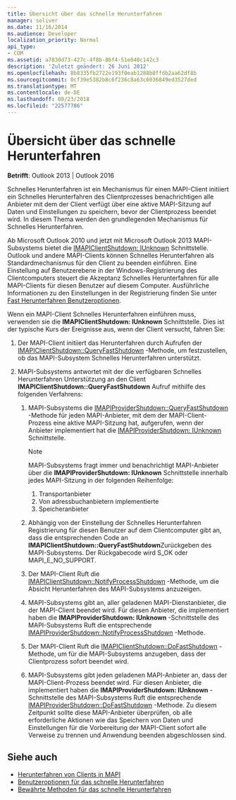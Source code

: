 ```yaml
---
title: Übersicht über das schnelle Herunterfahren
manager: soliver
ms.date: 11/16/2014
ms.audience: Developer
localization_priority: Normal
api_type:
- COM
ms.assetid: a7830d73-427c-4f8b-86f4-51e040c142c3
description: 'Zuletzt geändert: 26 Juni 2012'
ms.openlocfilehash: 8b8335fb2722e193f0eab1288b8ffdb2aa62df8b
ms.sourcegitcommit: 0cf39e5382b8c6f236c8a63c6036849ed3527ded
ms.translationtype: MT
ms.contentlocale: de-DE
ms.lasthandoff: 08/23/2018
ms.locfileid: "22577786"
---
```

# <a name="fast-shutdown-overview"></a>Übersicht über das schnelle Herunterfahren

**Betrifft**: Outlook 2013 | Outlook 2016 
  
Schnelles Herunterfahren ist ein Mechanismus für einen MAPI-Client initiiert ein Schnelles Herunterfahren des Clientprozesses benachrichtigen alle Anbieter mit dem der Client verfügt über eine aktive MAPI-Sitzung auf Daten und Einstellungen zu speichern, bevor der Clientprozess beendet wird. In diesem Thema werden den grundlegenden Mechanismus für Schnelles Herunterfahren. 

Ab Microsoft Outlook 2010 und jetzt mit Microsoft Outlook 2013 MAPI-Subsystems bietet die [IMAPIClientShutdown: IUnknown](imapiclientshutdowniunknown.md) Schnittstelle. Outlook und andere MAPI-Clients können Schnelles Herunterfahren als Standardmechanismus für den Client zu beenden einführen. Eine Einstellung auf Benutzerebene in der Windows-Registrierung des Clientcomputers steuert die Akzeptanz Schnelles Herunterfahren für alle MAPI-Clients für diesen Benutzer auf diesem Computer. Ausführliche Informationen zu den Einstellungen in der Registrierung finden Sie unter [Fast Herunterfahren Benutzeroptionen](fast-shutdown-user-options.md).
  
Wenn ein MAPI-Client Schnelles Herunterfahren einführen muss, verwenden sie die **IMAPIClientShutdown: IUnknown** Schnittstelle. Dies ist der typische Kurs der Ereignisse aus, wenn der Client versucht, fahren Sie: 
  
1. Der MAPI-Client initiiert das Herunterfahren durch Aufrufen der [IMAPIClientShutdown::QueryFastShutdown](imapiclientshutdown-queryfastshutdown.md) -Methode, um festzustellen, ob das MAPI-Subsystem Schnelles Herunterfahren unterstützt. 
    
2. MAPI-Subsystems antwortet mit der die verfügbaren Schnelles Herunterfahren Unterstützung an den Client **IMAPIClientShutdown::QueryFastShutdown** Aufruf mithilfe des folgenden Verfahrens: 
    
    1. MAPI-Subsystems die [IMAPIProviderShutdown::QueryFastShutdown](imapiprovidershutdown-queryfastshutdown.md) -Methode für jeden MAPI-Anbieter, mit dem der MAPI-Client-Prozess eine aktive MAPI-Sitzung hat, aufgerufen, wenn der Anbieter implementiert hat die [IMAPIProviderShutdown: IUnknown](imapiprovidershutdowniunknown.md) Schnittstelle. 
        
       > [!NOTE]
       >  MAPI-Subsystems fragt immer und benachrichtigt MAPI-Anbieter über die **IMAPIProviderShutdown: IUnknown** Schnittstelle innerhalb jedes MAPI-Sitzung in der folgenden Reihenfolge:
       > 1. Transportanbieter
       > 2. Von adressbuchanbietern implementierte
       > 3. Speicheranbieter 
    
    2. Abhängig von der Einstellung der Schnelles Herunterfahren Registrierung für diesen Benutzer auf dem Clientcomputer gibt an, dass die entsprechenden Code an **IMAPIClientShutdown::QueryFastShutdown**Zurückgeben des MAPI-Subsystems. Der Rückgabecode wird S_OK oder MAPI_E_NO_SUPPORT.
        
    3. Der MAPI-Client Ruft die [IMAPIClientShutdown::NotifyProcessShutdown](imapiclientshutdown-notifyprocessshutdown.md) -Methode, um die Absicht Herunterfahren des MAPI-Subsystems anzuzeigen. 
        
    4. MAPI-Subsystems gibt an, aller geladenen MAPI-Dienstanbieter, die der MAPI-Client beendet wird. Für diesen Anbieter, die implementiert haben die **IMAPIProviderShutdown: IUnknown** -Schnittstelle des MAPI-Subsystems Ruft die entsprechende [IMAPIProviderShutdown::NotifyProcessShutdown](imapiprovidershutdown-notifyprocessshutdown.md) -Methode. 
        
    5. Der MAPI-Client Ruft die [IMAPIClientShutdown::DoFastShutdown](imapiclientshutdown-dofastshutdown.md) -Methode, um für die MAPI-Subsystems anzugeben, dass der Clientprozess sofort beendet wird. 
        
    6. MAPI-Subsystems gibt jeden geladenen MAPI-Anbieter an, dass der MAPI-Client-Prozess beendet wird. Für diesen Anbieter, die implementiert haben die **IMAPIProviderShutdown: IUnknown** -Schnittstelle des MAPI-Subsystems Ruft die entsprechende [IMAPIProviderShutdown::DoFastShutdown](imapiprovidershutdown-dofastshutdown.md) -Methode. Zu diesem Zeitpunkt sollte diese MAPI-Anbieter überprüfen, ob alle erforderliche Aktionen wie das Speichern von Daten und Einstellungen für die Vorbereitung der MAPI-Client sofort alle Verweise zu trennen und Anwendung beenden abgeschlossen sind. 
    
## <a name="see-also"></a>Siehe auch

- [Herunterfahren von Clients in MAPI](client-shutdown-in-mapi.md)
- [Benutzeroptionen für das schnelle Herunterfahren](fast-shutdown-user-options.md)
- [Bewährte Methoden für das schnelle Herunterfahren](best-practices-for-fast-shutdown.md)

